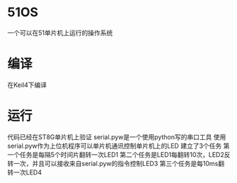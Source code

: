 # 51OS
一个可以在51单片机上运行的操作系统
# 编译
在Keil4下编译
# 运行
代码已经在ST8G单片机上验证
serial.pyw是一个使用python写的串口工具
使用serial.pyw作为上位机程序可以单片机通讯控制单片机上的LED
建立了3个任务
第一个任务是每隔5个时间片翻转一次LED1
第二个任务是LED1每翻转10次，LED2反转一次，并且可以接收来自serial.pyw的指令控制LED3
第三个任务是每10ms翻转一次LED4

